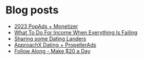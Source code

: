 # Blog posts
<!-- BLOG-POST-LIST:START -->
- [2023 PopAds + Monetizer](https://afflift.com/f/threads/2023-popads-monetizer.10185/)
- [What To Do For Income When Everything Is Failing](https://afflift.com/f/threads/what-to-do-for-income-when-everything-is-failing.9955/)
- [Sharing some Dating Landers](https://afflift.com/f/threads/sharing-some-dating-landers.10208/)
- [ApproachX Dating + PropellerAds](https://afflift.com/f/threads/approachx-dating-propellerads.10218/)
- [Follow Along - Make $20 a Day](https://afflift.com/f/threads/follow-along-make-20-a-day.10149/)
<!-- BLOG-POST-LIST:END -->
